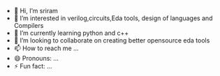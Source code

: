 - 👋 Hi, I’m sriram
- 👀 I’m interested in verilog,circuits,Eda tools, design of languages and Compilers
- 🌱 I’m currently learning python and c++
- 💞️ I’m looking to collaborate on creating better opensource eda tools
- 📫 How to reach me ...
- 😄 Pronouns: ...
- ⚡ Fun fact: ...

<!---
goatgate/goatgate is a ✨ special ✨ repository because its `README.md` (this file) appears on your GitHub profile.
You can click the Preview link to take a look at your changes.
--->
